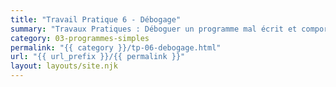 ```yaml
---
title: "Travail Pratique 6 - Débogage"
summary: "Travaux Pratiques : Déboguer un programme mal écrit et comportant des bugs."
category: 03-programmes-simples
permalink: "{{ category }}/tp-06-debogage.html"
url: "{{ url_prefix }}/{{ permalink }}"
layout: layouts/site.njk
---
```


<!--
@TODO : faire un parser de boucle Python qui fait du loop unrolling, mais mal :
 - noms de variable incompréhensibles
 - erreur au niveau des bornes
 - etc.
-->